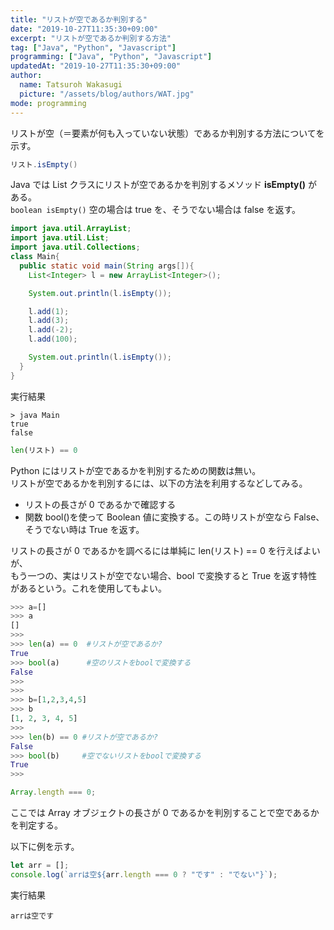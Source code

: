 ```yaml
---
title: "リストが空であるか判別する"
date: "2019-10-27T11:35:30+09:00"
excerpt: "リストが空であるか判別する方法"
tag: ["Java", "Python", "Javascript"]
programming: ["Java", "Python", "Javascript"]
updatedAt: "2019-10-27T11:35:30+09:00"
author:
  name: Tatsuroh Wakasugi
  picture: "/assets/blog/authors/WAT.jpg"
mode: programming
---
```


リストが空（＝要素が何も入っていない状態）であるか判別する方法についてを示す。

<div class="note_content_by_programming_language" id="note_content_Java">

```java
リスト.isEmpty()
```

Java では List クラスにリストが空であるかを判別するメソッド **isEmpty()** がある。  
`boolean isEmpty()`
空の場合は true を、そうでない場合は false を返す。

```java
import java.util.ArrayList;
import java.util.List;
import java.util.Collections;
class Main{
  public static void main(String args[]){
    List<Integer> l = new ArrayList<Integer>();

    System.out.println(l.isEmpty());

    l.add(1);
    l.add(3);
    l.add(-2);
    l.add(100);

    System.out.println(l.isEmpty());
  }
}
```

実行結果

```
> java Main
true
false
```

</div>
<div class="note_content_by_programming_language" id="note_content_Python">

```python
len(リスト) == 0
```

Python にはリストが空であるかを判別するための関数は無い。  
リストが空であるかを判別するには、以下の方法を利用するなどしてみる。

- リストの長さが 0 であるかで確認する
- 関数 bool()を使って Boolean 値に変換する。この時リストが空なら False、そうでない時は True を返す。

リストの長さが 0 であるかを調べるには単純に len(リスト) == 0 を行えばよいが、  
もう一つの、実はリストが空でない場合、bool で変換すると True を返す特性があるという。これを使用してもよい。

```python
>>> a=[]
>>> a
[]
>>>
>>> len(a) == 0  #リストが空であるか?
True
>>> bool(a)      #空のリストをboolで変換する
False
>>>
>>>
>>> b=[1,2,3,4,5]
>>> b
[1, 2, 3, 4, 5]
>>>
>>> len(b) == 0 #リストが空であるか?
False
>>> bool(b)     #空でないリストをboolで変換する
True
>>>
```

</div>
<div class="note_content_by_programming_language" id="note_content_Javascript">

```javascript
Array.length === 0;
```

ここでは Array オブジェクトの長さが 0 であるかを判別することで空であるかを判定する。

以下に例を示す。

```javascript
let arr = [];
console.log(`arrは空${arr.length === 0 ? "です" : "でない"}`);
```

実行結果

```
arrは空です
```

</div>
